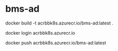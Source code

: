 # bms-ad


docker build -t acrbbk8s.azurecr.io/bms-ad:latest .

docker login acrbbk8s.azurecr.io

docker push acrbbk8s.azurecr.io/bms-ad:latest